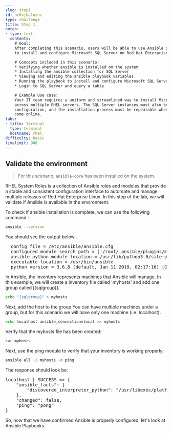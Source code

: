 ```yaml
---
slug: step1
id: nr8vjka1uznz
type: challenge
title: Step 1
notes:
- type: text
  contents: |
    # Goal:
    After completing this scenario, users will be able to use Ansible playbooks
    to install and configure Microsoft SQL Server on Red Hat Enterprise Linux (RHEL).

    # Concepts included in this scenario:
    * Verifying whether ansible is installed on the system
    * Installing the ansible collection for SQL Server
    * Viewing and editing the ansible playbook variables
    * Running the playbook to install and configure Microsoft SQL Server on RHEL 8
    * Login to SQL Server and query a table

    # Example Use case:
    Your IT team requires a uniform and streamlined way to install Microsoft SQL Server
    across multiple RHEL servers. The SQL Server instances must also be setup using a uniform
    configuration, and the installation process must be repeatable when more servers
    come online.
tabs:
- title: Terminal
  type: terminal
  hostname: rhel
difficulty: basic
timelimit: 900
---
```

## Validate the environment

>For this scenario, `ansible-core` has been installed on the system.

RHEL System Roles is a collection of Ansible roles and modules that provide a stable and consistent configuration interface to automate and manage multiple releases of Red Hat Enterprise Linux. In this step of the lab, we will validate if Ansible is available in the environment.

To check if ansible installation is complete, we can use the following command -

```bash
ansible --version
```

You should see the output below -

<pre class="file">
  config file = /etc/ansible/ansible.cfg
  configured module search path = ['/root/.ansible/plugins/modules', '/usr/share/ansible/plugins/modules']
  ansible python module location = /usr/lib/python3.6/site-packages/ansible
  executable location = /usr/bin/ansible
  python version = 3.6.8 (default, Jan 11 2019, 02:17:16) [GCC 8.2.1 20180905 (Red Hat 8.2.1-3)]
</pre>

In Ansible, the inventory represents machines that Ansible will manage. In this example, we will create a inventory file called 'myhosts' and add one group called [[sqlgroup]].

```bash
echo "[sqlgroup]" > myhosts
```

Next, add the host to the group.You can have multiple machines under a group, but for this scenario we will have only one machine (i.e. localhost).

```bash
echo localhost ansible_connection=local >> myhosts
```

Verify that the myhosts file has been created:

```bash
cat myhosts
```

Next, use the ping module to verify that your inventory is working properly:

```bash
ansible all -i myhosts -m ping
```

The response should look be:

<pre class="file">
localhost | SUCCESS => {
    "ansible_facts": {
        "discovered_interpreter_python": "/usr/libexec/platform-python"
    },
    "changed": false,
    "ping": "pong"
}
</pre>

So, now that we have confirmed Ansible is properly configured, let's look at Ansible Playbooks.

